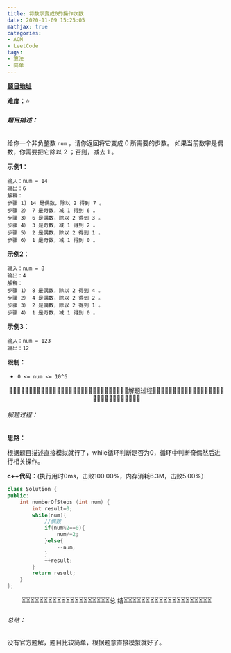 ```yaml
---
title: 将数字变成0的操作次数
date: 2020-11-09 15:25:05
mathjax: true
categories:
- ACM
- LeetCode
tags:
- 算法
- 简单
---
```


[**题目地址**](https://leetcode-cn.com/problems/number-of-steps-to-reduce-a-number-to-zero/)

**难度：**⭐

###### **题目描述：**

给你一个非负整数 `num` ，请你返回将它变成 0 所需要的步数。 如果当前数字是偶数，你需要把它除以 2 ；否则，减去 1 。

<!-- more -->

**示例1：**

```
输入：num = 14
输出：6
解释：
步骤 1) 14 是偶数，除以 2 得到 7 。
步骤 2） 7 是奇数，减 1 得到 6 。
步骤 3） 6 是偶数，除以 2 得到 3 。
步骤 4） 3 是奇数，减 1 得到 2 。
步骤 5） 2 是偶数，除以 2 得到 1 。
步骤 6） 1 是奇数，减 1 得到 0 。
```

**示例2：**

```
输入：num = 8
输出：4
解释：
步骤 1） 8 是偶数，除以 2 得到 4 。
步骤 2） 4 是偶数，除以 2 得到 2 。
步骤 3） 2 是偶数，除以 2 得到 1 。
步骤 4） 1 是奇数，减 1 得到 0 。
```

**示例3：**

```
输入：num = 123
输出：12
```

**限制：**

- `0 <= num <= 10^6`



<center>🙋‍♂️🙋‍♂️🙋‍♂️🙋‍♂️🙋‍♂️🙋‍♂️🙋‍♂️🙋‍♂️🙋‍♂️🙋‍♂️🙋‍♂️🙋‍♂️🙋‍♂️🙋‍♂️🙋‍♂️解题过程🙋‍♂️🙋‍♂️🙋‍♂️🙋‍♂️🙋‍♂️🙋‍♂️🙋‍♂️🙋‍♂️🙋‍♂️🙋‍♂️🙋‍♂️🙋‍♂️🙋‍♂️🙋‍♂️🙋‍♂️</center>

###### 解题过程：

**思路：**

根据题目描述直接模拟就行了，while循环判断是否为0，循环中判断奇偶然后进行相关操作。

**c++代码：**(执行用时0ms，击败100.00%，内存消耗6.3M，击败5.00%）

```c++
class Solution {
public:
    int numberOfSteps (int num) {
        int result=0;
        while(num){
            //偶数
            if(num%2==0){
                num/=2;
            }else{
                --num;
            }
            ++result;
        }
        return result;
    }
};
```



<center>⏳⏳⏳⏳⏳⏳⏳⏳⏳⏳⏳⏳⏳⏳⏳⏳⏳⏳⏳⏳总 结⏳⏳⏳⏳⏳⏳⏳⏳⏳⏳⏳⏳⏳⏳⏳⏳⏳⏳⏳⏳</center>

###### 总结：

没有官方题解，题目比较简单，根据题意直接模拟就好了。